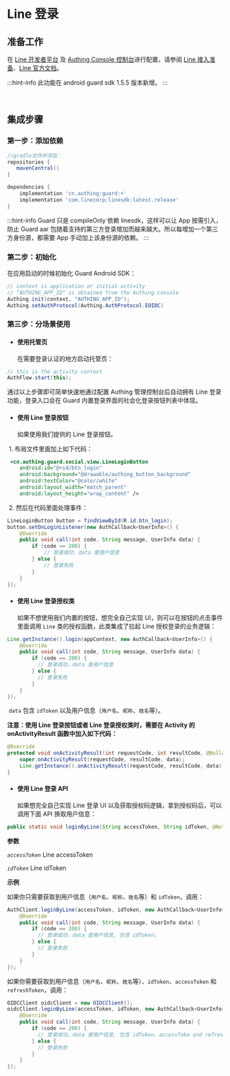 # Line 登录

<LastUpdated/>

## 准备工作

在 [Line 开发者平台](https://developers.line.biz/zh-hant/) 及 [Authing Console 控制台](https://authing.cn/)进行配置，请参阅 [Line 接入准备](../../../guides/connections/social/line-mobile/README.md)、[Line 官方文档](https://developers.line.biz/en/docs/android-sdk/)。

:::hint-info
此功能在 android guard sdk 1.5.5 版本新增。
:::

<br>

## 集成步骤

### 第一步：添加依赖

```groovy
//gradle文件中添加：
repositories {
   mavenCentral()
}

dependencies {
  	implementation 'cn.authing:guard:+'
    implementation 'com.linecorp:linesdk:latest.release'
}
```

:::hint-info
Guard 只是 compileOnly 依赖 linesdk，这样可以让 App 按需引入，防止 Guard aar 包随着支持的第三方登录增加而越来越大。所以每增加一个第三方身份源，都需要 App 手动加上该身份源的依赖。
:::

### 第二步：初始化

在应用启动的时候初始化 Guard Android SDK：

```java
// context is application or initial activity
// ”AUTHING_APP_ID“ is obtained from the Authing console
Authing.init(context, "AUTHING_APP_ID");
Authing.setAuthProtocol(Authing.AuthProtocol.EOIDC)
```


### 第三步：分场景使用

- #### 使用托管页
  在需要登录认证的地方启动托管页：
```java
// this is the activity context
AuthFlow.start(this);
```

通过以上步骤即可简单快速地通过配置 Authing 管理控制台后自动拥有 Line 登录功能，登录入口会在 Guard 内置登录界面的社会化登录按钮列表中体现。

- #### 使用 Line 登录按钮
    如果使用我们提供的 Line 登录按钮。

​		1. 布局文件里面加上如下代码：

```xml
 <cn.authing.guard.social.view.LineLoginButton
    android:id="@+id/btn_login"
    android:background="@drawable/authing_button_background"
    android:textColor="@color/white"
    android:layout_width="match_parent"
    android:layout_height="wrap_content" />
```

​		2. 然后在代码里面处理事件：

```java
LineLoginButton button = findViewById(R.id.btn_login);
button.setOnLoginListener(new AuthCallback<UserInfo>() {
    @Override
    public void call(int code, String message, UserInfo data) {
      	if (code == 200) {
        	// 登录成功，data 是用户信息
       	} else {
        	// 登录失败
      	}
    }
});
```

- #### 使用 Line 登录授权类
  如果不想使用我们内置的按钮，想完全自己实现 UI，则可以在按钮的点击事件里面调用 `Line` 类的授权函数，此类集成了拉起 Line 授权登录的业务逻辑：

```java
Line.getInstance().login(appContext, new AuthCallback<UserInfo>() {
    @Override
    public void call(int code, String message, UserInfo data) {
        if (code == 200) {
          // 登录成功，data 是用户信息
        } else {
          // 登录失败
        }
    }
});
```

​	`data` 包含 `idToken` 以及用户信息（`用户名`、`昵称`、`姓名`等）。

**注意：使用 Line 登录按钮或者 Line 登录授权类时，需要在 Activity 的 onActivityResult 函数中加入如下代码：**

```java
@Override
protected void onActivityResult(int requestCode, int resultCode, @Nullable Intent data) {
    super.onActivityResult(requestCode, resultCode, data);
    Line.getInstance().onActivityResult(requestCode, resultCode, data);
}
```

- #### 使用 Line 登录 API 

  如果想完全自己实现 Line 登录 UI 以及获取授权码逻辑，拿到授权码后，可以调用下面 API 换取用户信息：

```java
public static void loginByLine(String accessToken, String idToken, @NotNull AuthCallback<UserInfo> callback)
```

**参数**

*`accessToken`* Line accessToken

*`idToken`* Line idToken

**示例**

如果你只需要获取到用户信息（`用户名`、`昵称`、`姓名`等）和 `idToken`，调用：

```java
AuthClient.loginByLine(accessToken, idToken, new AuthCallback<UserInfo>() {
    @Override
    public void call(int code, String message, UserInfo data) {
        if (code == 200) {
          // 登录成功，data 是用户信息, 包含 idToken。
        } else {
          // 登录失败
        }
    }
});
```

如果你需要获取到用户信息（`用户名`、`昵称`、`姓名`等）、`idToken`、`accessToken` 和 `refreshToken`，调用：

```java
OIDCClient oidcClient = new OIDCClient();
oidcClient.loginByLine(accessToken, idToken, new AuthCallback<UserInfo>() {
    @Override
    public void call(int code, String message, UserInfo data) {
        if (code == 200) {
          // 登录成功，data 是用户信息, 包含 idToken、accessToke and refreshToken。
        } else {
          // 登录失败
        }
    }
});
```

